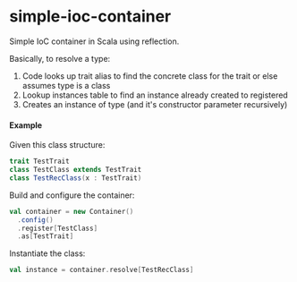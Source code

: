 # simple-ioc-container
Simple IoC container in Scala using reflection.

Basically, to resolve a type:

1) Code looks up trait alias to find the concrete class for the trait or else assumes type is a class
2) Lookup instances table to find an instance already created to registered
3) Creates an instance of type (and it's constructor parameter recursively)

#### Example
Given this class structure:
```scala
trait TestTrait
class TestClass extends TestTrait
class TestRecClass(x : TestTrait)
```

Build and configure the container:
```scala
val container = new Container()
  .config()
  .register[TestClass]
  .as[TestTrait]

```

Instantiate the class:
```scala
val instance = container.resolve[TestRecClass]
```
